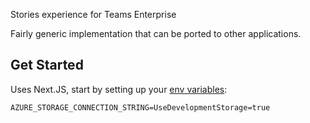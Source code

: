 Stories experience for Teams Enterprise

Fairly generic implementation that can be ported to other applications.

## Get Started

Uses Next.JS, start by setting up your [env variables](https://nextjs.org/docs/basic-features/environment-variables):

```
AZURE_STORAGE_CONNECTION_STRING=UseDevelopmentStorage=true
```
